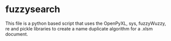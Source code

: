 # fuzzysearch
This file is a python based script that uses the OpenPyXL, sys, fuzzyWuzzy, re and pickle libraries to create a name duplicate algorithm for a .xlsm document.
